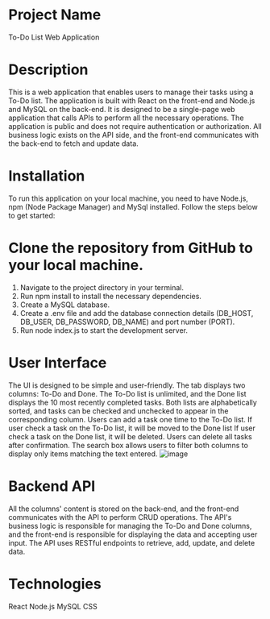 # Project Name
To-Do List Web Application

# Description
This is a web application that enables users to manage their tasks using a To-Do list. The application is built with React on the front-end and Node.js and MySQL on the back-end. It is designed to be a single-page web application that calls APIs to perform all the necessary operations. The application is public and does not require authentication or authorization. All business logic exists on the API side, and the front-end communicates with the back-end to fetch and update data.

# Installation
To run this application on your local machine, you need to have Node.js, npm (Node Package Manager) and MySql installed. Follow the steps below to get started:

# Clone the repository from GitHub to your local machine.
1. Navigate to the project directory in your terminal.
2. Run npm install to install the necessary dependencies.
3. Create a MySQL database.
4. Create a .env file and add the database connection details (DB_HOST, DB_USER, DB_PASSWORD, DB_NAME) and port number (PORT).
5. Run node index.js to start the development server.

# User Interface
The UI is designed to be simple and user-friendly.
The tab displays two columns: To-Do and Done.
The To-Do list is unlimited, and the Done list displays the 10 most recently completed tasks.
Both lists are alphabetically sorted, and tasks can be checked and unchecked to appear in the corresponding column.
Users can add a task one time to the To-Do list.
If user check a task on the To-Do list, it will be moved to the Done list
If user check a task on the Done list, it will be deleted.
Users can delete all tasks after confirmation.
The search box allows users to filter both columns to display only items matching the text entered.
![image](https://user-images.githubusercontent.com/121654126/232080979-7b550f9f-bb5e-4d17-8fc8-8cac8895471b.png)

# Backend API
All the columns' content is stored on the back-end, and the front-end communicates with the API to perform CRUD operations. The API's business logic is responsible for managing the To-Do and Done columns, and the front-end is responsible for displaying the data and accepting user input. The API uses RESTful endpoints to retrieve, add, update, and delete data.

# Technologies
React
Node.js
MySQL
CSS


